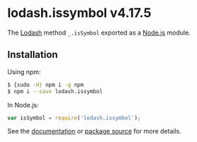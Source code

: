 # lodash.issymbol v4.17.5

The [Lodash](https://lodash.com/) method `_.isSymbol` exported as a [Node.js](https://nodejs.org/) module.

## Installation

Using npm:
```bash
$ {sudo -H} npm i -g npm
$ npm i --save lodash.issymbol
```

In Node.js:
```js
var isSymbol = require('lodash.issymbol');
```

See the [documentation](https://lodash.com/docs#isSymbol) or [package source](https://github.com/lodash/lodash/blob/4.17.5-npm-packages/lodash.issymbol) for more details.
